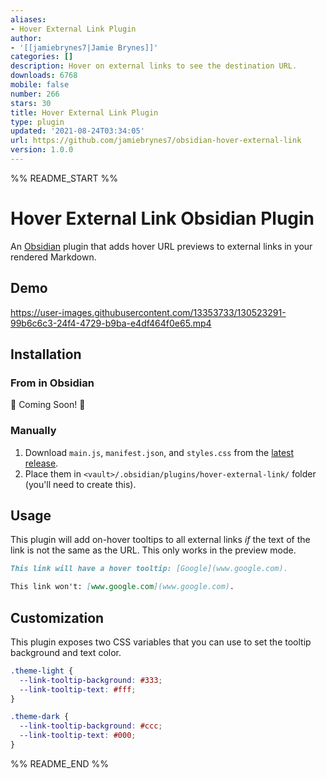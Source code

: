 ```yaml
---
aliases:
- Hover External Link Plugin
author:
- '[[jamiebrynes7|Jamie Brynes]]'
categories: []
description: Hover on external links to see the destination URL.
downloads: 6768
mobile: false
number: 266
stars: 30
title: Hover External Link Plugin
type: plugin
updated: '2021-08-24T03:34:05'
url: https://github.com/jamiebrynes7/obsidian-hover-external-link
version: 1.0.0
---
```


%% README_START %%

# Hover External Link Obsidian Plugin

An [Obsidian](https://obsidian.md/) plugin that adds hover URL previews to external links in your rendered Markdown.

## Demo

https://user-images.githubusercontent.com/13353733/130523291-99b6c6c3-24f4-4729-b9ba-e4df464f0e65.mp4


## Installation

### From in Obsidian

🚧 Coming Soon! 🚧

### Manually

1. Download `main.js`, `manifest.json`, and `styles.css` from the [latest release](https://github.com/jamiebrynes7/obsidian-hover-external-link/releases/latest).
2. Place them in `<vault>/.obsidian/plugins/hover-external-link/` folder (you'll need to create this).

## Usage

This plugin will add on-hover tooltips to all external links _if_ the text of the link is not the same as the URL. This only works in the preview mode.

```md
This link will have a hover tooltip: [Google](www.google.com). 

This link won't: [www.google.com](www.google.com).
```

## Customization

This plugin exposes two CSS variables that you can use to set the tooltip background and text color.

```css
.theme-light {
  --link-tooltip-background: #333;
  --link-tooltip-text: #fff;
}

.theme-dark {
  --link-tooltip-background: #ccc;
  --link-tooltip-text: #000;
}
```


%% README_END %%